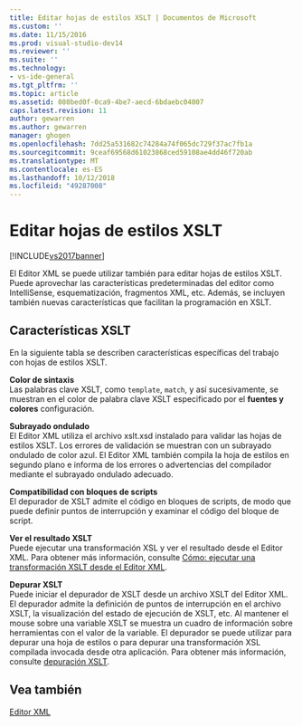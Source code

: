 ```yaml
---
title: Editar hojas de estilos XSLT | Documentos de Microsoft
ms.custom: ''
ms.date: 11/15/2016
ms.prod: visual-studio-dev14
ms.reviewer: ''
ms.suite: ''
ms.technology:
- vs-ide-general
ms.tgt_pltfrm: ''
ms.topic: article
ms.assetid: 080bed0f-0ca9-4be7-aecd-6bdaebc04007
caps.latest.revision: 11
author: gewarren
ms.author: gewarren
manager: ghogen
ms.openlocfilehash: 7dd25a531682c74284a74f065dc729f37ac7fb1a
ms.sourcegitcommit: 9ceaf69568d61023868ced59108ae4dd46f720ab
ms.translationtype: MT
ms.contentlocale: es-ES
ms.lasthandoff: 10/12/2018
ms.locfileid: "49287008"
---
```

# <a name="editing-xslt-style-sheets"></a>Editar hojas de estilos XSLT
[!INCLUDE[vs2017banner](../includes/vs2017banner.md)]

  
El Editor XML se puede utilizar también para editar hojas de estilos XSLT. Puede aprovechar las características predeterminadas del editor como IntelliSense, esquematización, fragmentos XML, etc. Además, se incluyen también nuevas características que facilitan la programación en XSLT.  
  
## <a name="xslt-features"></a>Características XSLT  
 En la siguiente tabla se describen características específicas del trabajo con hojas de estilos XSLT.  
  
 **Color de sintaxis**  
 Las palabras clave XSLT, como `template`, `match`, y así sucesivamente, se muestran en el color de palabra clave XSLT especificado por el **fuentes y colores** configuración.  
  
 **Subrayado ondulado**  
 El Editor XML utiliza el archivo xslt.xsd instalado para validar las hojas de estilos XSLT. Los errores de validación se muestran con un subrayado ondulado de color azul. El Editor XML también compila la hoja de estilos en segundo plano e informa de los errores o advertencias del compilador mediante el subrayado ondulado adecuado.  
  
 **Compatibilidad con bloques de scripts**  
 El depurador de XSLT admite el código en bloques de scripts, de modo que puede definir puntos de interrupción y examinar el código del bloque de script.  
  
 **Ver el resultado XSLT**  
 Puede ejecutar una transformación XSL y ver el resultado desde el Editor XML. Para obtener más información, consulte [Cómo: ejecutar una transformación XSLT desde el Editor XML](../xml-tools/how-to-execute-an-xslt-transformation-from-the-xml-editor.md).  
  
 **Depurar XSLT**  
 Puede iniciar el depurador de XSLT desde un archivo XSLT del Editor XML. El depurador admite la definición de puntos de interrupción en el archivo XSLT, la visualización del estado de ejecución de XSLT, etc. Al mantener el mouse sobre una variable XSLT se muestra un cuadro de información sobre herramientas con el valor de la variable. El depurador se puede utilizar para depurar una hoja de estilos o para depurar una transformación XSL compilada invocada desde otra aplicación. Para obtener más información, consulte [depuración XSLT](../xml-tools/debugging-xslt.md).  
  
## <a name="see-also"></a>Vea también  
 [Editor XML](../xml-tools/xml-editor.md)




